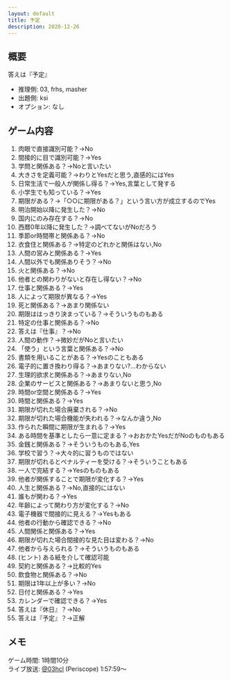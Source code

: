 ```yaml
---
layout: default
title: 予定
description: 2020-12-26
---
```


## 概要

答えは『予定』

- 推理側: 03, frhs, masher
- 出題側: ksi
- オプション: なし

## ゲーム内容

1. 肉眼で直接識別可能？→No
2. 間接的に目で識別可能？→Yes
3. 学問と関係ある？→Noと言いたい
4. 大きさを定義可能？→わりとYesだと思う,直感的にはYes
5. 日常生活で一般人が関係し得る？→Yes,言葉として発する
6. 小学生でも知っている？→Yes
7. 期限がある？→「○○に期限がある？」という言い方が成立するのでYes
8. 明治開始以降に発生した？→No
9. 国内にのみ存在する？→No
10. 西暦0年以降に発生した？→調べてないがNoだろう
11. 季節or時間帯と関係ある？→No
12. 衣食住と関係ある？→特定のどれかと関係はない,No
13. 人間の営みと関係ある？→Yes
14. 人間以外でも関係ありそう？→No
15. 火と関係ある？→No
16. 他者との関わりがないと存在し得ない？→No
17. 仕事と関係ある？→Yes
18. 人によって期限が異なる？→Yes
19. 死と関係ある？→あまり関係ない
20. 期限ははっきり決まっている？→そういうものもある
21. 特定の仕事と関係ある？→No
22. 答えは『仕事』？→No
23. 人間の動作？→微妙だがNoと言いたい
24. 「使う」という言葉と関係ある？→No
25. 書類を用いることがある？→Yesのこともある
26. 電子的に置き換わり得る？→あまりない?…わからない
27. 生理的欲求と関係ある？→あまりない,No
28. 企業のサービスと関係ある？→あまりないと思う,No
29. 時間or空間と関係ある？→Yes
30. 時間と関係ある？→Yes
31. 期限が切れた場合廃棄される？→No
32. 期限が切れた場合機能が失われる？→なんか違う,No
33. 作られた瞬間に期限が生まれる？→Yes
34. ある時間を基準としたら一意に定まる？→おおかたYesだがNoのものもある
35. 金銭と関係ある？→そういうものもある,Yes
36. 学校で習う？→大々的に習うものではない
37. 期限が切れるとペナルティーを受ける？→そういうこともある
38. 一人で完結する？→Yesのものもある
39. 他者が関係することで期限が変化する？→Yes
40. 人生と関係ある？→No,直接的にはない
41. 誰もが関わる？→Yes
42. 年齢によって関わり方が変化する？→No
43. 電子機器で間接的に見える？→Yesもある
44. 他者の行動から確認できる？→No
45. 人間関係と関係ある？→Yes
46. 期限が切れた場合間接的な見た目は変わる？→No
47. 他者から与えられる？→そういうものもある
48. (ヒント) ある紙を介して確認可能
49. 契約と関係ある？→比較的Yes
50. 飲食物と関係ある？→No
51. 期限は1年以上が多い？→No
52. 日付と関係ある？→Yes
53. カレンダーで確認できる？→Yes
54. 答えは『休日』？→No
55. 答えは『予定』？→正解

## メモ

ゲーム時間: 1時間10分  
ライブ放送: [@03hcl](https://www.periscope.tv/03hcl/1PlKQPojpoXxE?t=1h57m59s) (Periscope) 1:57:59～
